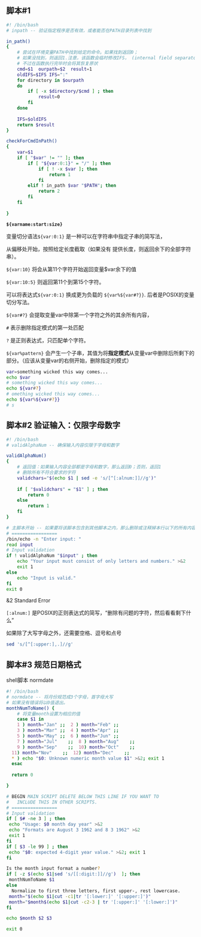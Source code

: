 ## 脚本#1

```bash
#! /bin/bash
# inpath -- 验证指定程序是否有效，或者能否在PATH目录列表中找到

in_path()
{
	# 尝试在环境变量PATH中找到给定的命令。如果找到返回0；
	# 如果没找到，则返回1.注意，该函数会临时修改IFS， (internal field separator)(内部字段分隔符)
	# 不过在函数执行完毕时会将其恢复原状
	cmd=$1	ourpath=$2	result=1
	oldIFS=$IFS	IFS=":"
	for directory in $ourpath
	do
		if [ -x $directory/$cmd ] ; then
			result=0
		fi
	done
	
	IFS=$oldIFS
	return $result
}

checkForCmdInPath()
{
	var=$1
    if [ "$var" != "" ]; then
        if [ "${var:0:1}" = "/" ]; then
            if [ ! -x $var ]; then
                return 1
            fi
        elif ! in_path $var "$PATH"; then
            return 2
        fi
    fi
	
}
```

**`${varname:start:size}`**

变量切分语法`${var:0:1}` 是一种可以在字符串中指定子串的简写法，

从偏移处开始，按照给定长度截取（如果没有 提供长度，则返回余下的全部字符串）。

`${var:10}` 将会从第11个字符开始返回变量$var余下的值

`${var:10:5}` 则返回第11个到第15个字符。



可以将表达式`${var:0:1}` 换成更为负载的 `${var%${var#?}}`. 后者是POSIX的变量切分写法。

`${var#?}` 会提取变量var中除第一个字符之外的其余所有内容，

`#` 表示删除指定模式的第一处匹配

`?` 是正则表达式，只匹配单个字符。

`${var%pattern}` 会产生一个子串，其值为将**指定模式**从变量var中删除后所剩下的部分。（应该从变量var的右侧开始，删除指定的模式）

```bash
var=something wicked this way comes...
echo $var
# something wicked this way comes...
echo ${var#?}
# omething wicked this way comes...
echo ${var%${var#?}}
# s
```



## 脚本#2 验证输入：仅限字母数字

```bash
#! /bin/bash
# validAlphaNum -- 确保输入内容仅限于字母和数字

validAlphaNum()
{
	# 返回值：如果输入内容全部都是字母和数字，那么返回0；否则，返回1
	# 删除所有不符合要求的字符
	validchars="$(echo $1 | sed -e 's/[^[:alnum:]]//g')"
	
	if [ "$validchars" = "$1" ] ; then
		return 0
	else
		return 1
	fi
}

# 主脚本开始 -- 如果要将该脚本包含到其他脚本之内，那么删除或注释掉本行以下的所有内容。 
# ================= 
/bin/echo -n "Enter input: " 
read input
# Input validation
if ! validAlphaNum "$input" ; then
	echo "Your input must consist of only letters and numbers." >&2
	exit 1
else
	echo "Input is valid."
fi
exit 0
```

&2 Standard Error

`[:alnum:]` 是POSIX的正则表达式的简写，“删除有问题的字符，然后看看剩下什么”

如果除了大写字母之外，还需要空格、逗号和点号

```bash
sed 's/[^[:upper:],.]//g'
```



## 脚本#3 规范日期格式

shell脚本 normdate

```bash
#! /bin/bash
# normdate -- 将月份规范成3个字母，首字母大写
# 如果没有错误将以0值退出。
monthNumToName() {
	# 将变量month设置为相应的值
	case $1 in
	1 ) month="Jan" ;;	2 ) month="Feb" ;;
	3 )	month="Mar"	;;	4 ) month="Apr"	;;
	5 ) month="May"	;;	6 ) month="Jun"	;;
	7 ) month="Jul"    ;;  8 ) month="Aug"    ;;
	9 ) month="Sep"    ;;  10) month="Oct"    ;;
  11) month="Nov"    ;;  12) month="Dec"    ;;
  * ) echo "$0: Unknown numeric month value $1" >&2; exit 1
  esac
  
  return 0

}

# BEGIN MAIN SCRIPT DELETE BELOW THIS LINE IF YOU WANT TO 
#   INCLUDE THIS IN OTHER SCRIPTS.
# =================
# Input validation
if [ $# -ne 3 ] ; then
 echo "Usage: $0 month day year" >&2
 echo "Formats are August 3 1962 and 8 3 1962" >&2
 exit 1
fi
if [ $3 -le 99 ] ; then	
 echo "$0: expected 4-digit year value." >&2; exit 1
fi

Is the month input format a number?
if [ -z $(echo $1|sed 's/[[:digit:]]//g')  ]; then
 monthNumToName $1
else
  Normalize to first three letters, first upper-, rest lowercase.
 month="$(echo $1|cut -c1|tr '[:lower:]' '[:upper:]')"
 month="$month$(echo $1|cut -c2-3 | tr '[:upper:]' '[:lower:]')"
fi

echo $month $2 $3

exit 0

```

















